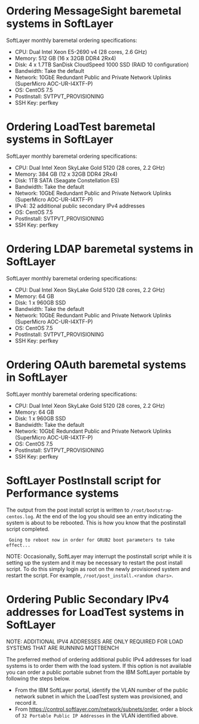 # Ordering MessageSight baremetal systems in SoftLayer
SoftLayer monthly baremetal ordering specifications:

- CPU: 			Dual Intel Xeon E5-2690 v4 (28 cores, 2.6 GHz)
- Memory:		512 GB (16 x 32GB DDR4 2Rx4)
- Disk:     	4 x 1.7TB SanDisk CloudSpeed 1000 SSD (RAID 10 configuration)
- Bandwidth:	Take the default
- Network:  	10GbE Redundant Public and Private Network Uplinks (SuperMicro AOC-UR-I4XTF-P)
- OS:       	CentOS 7.5
- PostInstall:	SVTPVT_PROVISIONING
- SSH Key:      perfkey

# Ordering LoadTest baremetal systems in SoftLayer
SoftLayer monthly baremetal ordering specifications:

- CPU: 			Dual Intel Xeon SkyLake Gold 5120 (28 cores, 2.2 GHz)
- Memory:		384 GB (12 x 32GB DDR4 2Rx4)
- Disk:     	1TB SATA (Seagate Constellation ES)
- Bandwidth:	Take the default
- Network:  	10GbE Redundant Public and Private Network Uplinks (SuperMicro AOC-UR-I4XTF-P)
- IPv4:     	32 additional public secondary IPv4 addresses
- OS:       	CentOS 7.5
- PostInstall:	SVTPVT_PROVISIONING
- SSH Key:      perfkey

# Ordering LDAP baremetal systems in SoftLayer
SoftLayer monthly baremetal ordering specifications:

- CPU: 			Dual Intel Xeon SkyLake Gold 5120 (28 cores, 2.2 GHz)
- Memory:		64 GB
- Disk:     	1 x 960GB SSD 
- Bandwidth:	Take the default
- Network:  	10GbE Redundant Public and Private Network Uplinks (SuperMicro AOC-UR-I4XTF-P)
- OS:       	CentOS 7.5
- PostInstall:	SVTPVT_PROVISIONING
- SSH Key:      perfkey

# Ordering OAuth baremetal systems in SoftLayer
SoftLayer monthly baremetal ordering specifications:

- CPU: 			Dual Intel Xeon SkyLake Gold 5120 (28 cores, 2.2 GHz)
- Memory:		64 GB
- Disk:     	1 x 960GB SSD 
- Bandwidth:	Take the default
- Network:  	10GbE Redundant Public and Private Network Uplinks (SuperMicro AOC-UR-I4XTF-P)
- OS:       	CentOS 7.5
- PostInstall:	SVTPVT_PROVISIONING
- SSH Key:      perfkey

# SoftLayer PostInstall script for Performance systems
The output from the post install script is written to `/root/bootstrap-centos.log`. At the end of the log you should see an entry indicating the system is
about to be rebooted. This is how you know that the postinstall script completed.

```
 Going to reboot now in order for GRUB2 boot parameters to take effect...
```

NOTE: Occasionally, SoftLayer may interrupt the postinstall script while it is setting up the system and it may be necessary to restart the post install script.
To do this simply login as root on the newly provisioned system and restart the script.  For example, `/root/post_install.<random chars>`.  

# Ordering Public Secondary IPv4 addresses for LoadTest systems in SoftLayer
NOTE: ADDITIONAL IPV4 ADDRESSES ARE ONLY REQUIRED FOR LOAD SYSTEMS THAT ARE RUNNING MQTTBENCH

The preferred method of ordering additional public IPv4 addresses for load systems is to order them with the load system. If this option is not available
you can order a public portable subnet from the IBM SoftLayer portable by following the steps below. 
- From the IBM SoftLayer portal, identify the VLAN number of the public network subnet in which the LoadTest system was provisioned, and record it.
- From https://control.softlayer.com/network/subnets/order, order a block of `32 Portable Public IP Addresses` in the VLAN identified above.

